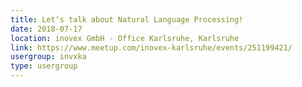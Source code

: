 ```yaml
---
title: Let‘s talk about Natural Language Processing! 
date: 2018-07-17
location: inovex GmbH - Office Karlsruhe, Karlsruhe
link: https://www.meetup.com/inovex-karlsruhe/events/251199421/
usergroup: invxka
type: usergroup
---
```

